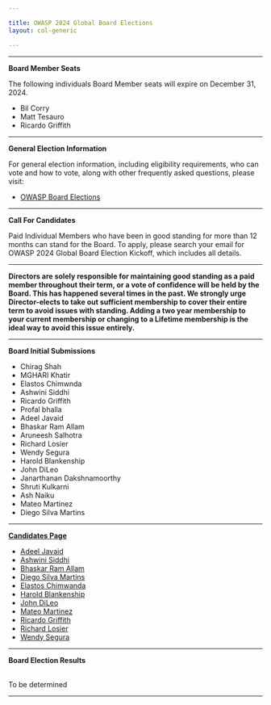 ```yaml
---

title: OWASP 2024 Global Board Elections
layout: col-generic

---
```


<style>
  table th, table td, table tr {
    padding: 15px;
    border: none;
}
</style>

----

**Board Member Seats**

The following individuals Board Member seats will expire on December 31, 2024.

- Bil Corry
- Matt Tesauro
- Ricardo Griffith 

----

**General Election Information**

For general election information, including eligibility requirements, who can vote and how to vote, along with other frequently asked questions, please visit:

- [OWASP Board Elections](/www-board/elections)

----

**Call For Candidates**

Paid Individual Members who have been in good standing for more than 12 months can stand for the Board. To apply, please search your email for OWASP 2024 Global Board Election Kickoff, which includes all details.


----

**Directors are solely responsible for maintaining good standing as a paid member throughout their term, or a vote of confidence will be held by the Board. This has happened several times in the past. We strongly urge Director-elects to take out sufficient membership to cover their entire term to avoid issues with standing. Adding a two year membership to your current membership or changing to a Lifetime membership is the ideal way to avoid this issue entirely.**


----

**Board Initial Submissions**

- Chirag Shah
- MGHARI Khatir
- Elastos Chimwnda
- Ashwini Siddhi
- Ricardo Griffith
- Profal bhalla
- Adeel Javaid
- Bhaskar Ram Allam
- Aruneesh Salhotra
- Richard Losier
- Wendy Segura
- Harold Blankenship
- John DiLeo
- Janarthanan Dakshnamoorthy
- Shruti Kulkarni
- Ash Naiku
- Mateo Martinez
- Diego Silva Martins



----

**[Candidates Page](https://owasp.org/www-board-candidates/)**

- [Adeel Javaid](https://owasp.org/www-board-candidates/2024/adeel_javaid.md)
- [Ashwini Siddhi](www-board-candidates/2024/ashwini_siddhi.md)
- [Bhaskar Ram Allam](www-board-candidates/blob/master/2024/bhaskar_ram_allam.md)
- [Diego Silva Martins](www-board-candidates/blob/master/2024/diego_silva_martins.md)
- [Elastos Chimwanda](www-board-candidates/blob/master/2024/elastos_chimwanda.md)
- [Harold Blankenship](www-board-candidates/blob/master/2024/harold_blankenship.md)
- [John DiLeo](www-board-candidates/blob/master/2024/john_dileo.md)
- [Mateo Martinez](www-board-candidates/blob/master/2024/mateo_martinez.md)
- [Ricardo Griffith](www-board-candidates/blob/master/2024/ricardo_griffith.md)
- [Richard Losier](www-board-candidates/blob/master/2024/richard_losier.md)
- [Wendy Segura](www-board-candidates/blob/master/2024/wend_segura.md)
  

----

**Board Election Results**

<br>To be determined
<br>

----
